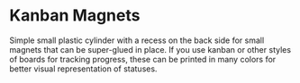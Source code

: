 # Kanban Magnets
Simple small plastic cylinder with a recess on the back side for small magnets that can be super-glued in place.  If you use kanban or other styles of boards for tracking progress, these can be printed in many colors for better visual representation of statuses.
